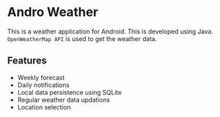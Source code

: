 # Andro Weather
This is a weather application for Android. This is developed using Java.
`OpenWeatherMap API` is used to get the weather data.

## Features
- Weekly forecast
- Daily notifications
- Local data persistence using SQLite
- Regular weather data updations
- Location selection
